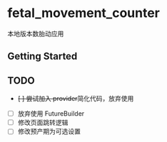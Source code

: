 # fetal_movement_counter

本地版本数胎动应用

## Getting Started


## TODO

- ~~[ ] 尝试加入 provider~~简化代码，放弃使用
- [ ] 放弃使用 FutureBuilder
- [ ] 修改页面跳转逻辑
- [ ] 修改预产期为可选设置